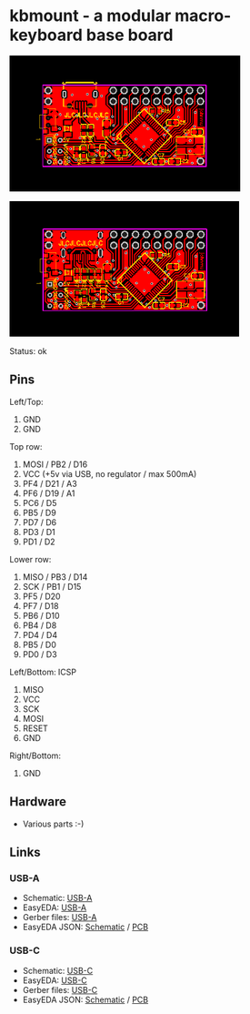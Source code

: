 # kbmount - a modular macro-keyboard base board

![](kbmount-A/board.png)

![](kbmount-C/board.png)

Status: ok

## Pins

Left/Top: 

1. GND
2. GND

Top row:

1. MOSI / PB2 / D16
2. VCC (+5v via USB, no regulator / max 500mA)
3. PF4 / D21 / A3
4. PF6 / D19 / A1
5. PC6 / D5
6. PB5 / D9
7. PD7 / D6
8. PD3 / D1
9. PD1 / D2

Lower row:

1. MISO / PB3 / D14
2. SCK / PB1 / D15
3. PF5 / D20
4. PF7 / D18
5. PB6 / D10
6. PB4 / D8
7. PD4 / D4
8. PB5 / D0
9. PD0 / D3

Left/Bottom: ICSP

1. MISO
2. VCC
3. SCK
4. MOSI
5. RESET
6. GND

Right/Bottom:

1. GND

## Hardware

* Various parts :-)

## Links

### USB-A

* Schematic: [USB-A](kbmount-A/schematic.pdf)
* EasyEDA: [USB-A](https://easyeda.com/editor#id=4fe9ac0ac0ab433d97261808a5d28d88)
* Gerber files: [USB-A](kbmount-A/gerber.zip)
* EasyEDA JSON: [Schematic](kbmount-A/../../2key2/easyeda-schematic.json) 
  / [PCB](kbmount-A/easyeda-pcb.json)

### USB-C

* Schematic: [USB-C](kbmount-C/schematic.pdf)
* EasyEDA: [USB-C](https://easyeda.com/editor#id=669732bc1907417faeabc9041bedee62)
* Gerber files: [USB-C](kbmount-C/gerber.zip)
* EasyEDA JSON: [Schematic](kbmount-C/../../2key2/easyeda-schematic.json) 
  / [PCB](kbmount-C/easyeda-pcb.json)
